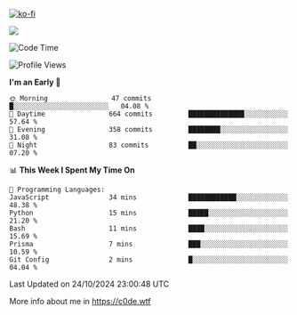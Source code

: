 [![ko-fi](https://ko-fi.com/img/githubbutton_sm.svg)](https://ko-fi.com/Z8Z4Y2LKX)

<a href="https://wakatime.com"><img src="https://wakatime.com/share/@c0dezin/b7f18a7c-ab3a-40b8-8bc7-b1b7bf71f1d6.svg" /></a>

<!--START_SECTION:waka-->
![Code Time](http://img.shields.io/badge/Code%20Time-129%20hrs%2039%20mins-blue)

![Profile Views](http://img.shields.io/badge/Profile%20Views-2-blue)

**I'm an Early 🐤** 

```text
🌞 Morning                47 commits          █░░░░░░░░░░░░░░░░░░░░░░░░   04.08 % 
🌆 Daytime                664 commits         ██████████████░░░░░░░░░░░   57.64 % 
🌃 Evening                358 commits         ████████░░░░░░░░░░░░░░░░░   31.08 % 
🌙 Night                  83 commits          ██░░░░░░░░░░░░░░░░░░░░░░░   07.20 % 
```


📊 **This Week I Spent My Time On** 

```text
💬 Programming Languages: 
JavaScript               34 mins             ████████████░░░░░░░░░░░░░   48.38 % 
Python                   15 mins             █████░░░░░░░░░░░░░░░░░░░░   21.20 % 
Bash                     11 mins             ████░░░░░░░░░░░░░░░░░░░░░   15.69 % 
Prisma                   7 mins              ███░░░░░░░░░░░░░░░░░░░░░░   10.59 % 
Git Config               2 mins              █░░░░░░░░░░░░░░░░░░░░░░░░   04.04 % 
```


 Last Updated on 24/10/2024 23:00:48 UTC
<!--END_SECTION:waka-->

More info about me in https://c0de.wtf

